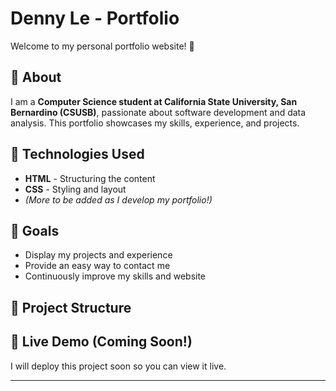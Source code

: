 
# Denny Le - Portfolio

Welcome to my personal portfolio website! 🎉

## 📌 About
I am a **Computer Science student at California State University, San Bernardino (CSUSB)**, passionate about software development and data analysis. This portfolio showcases my skills, experience, and projects.

## 🚀 Technologies Used
- **HTML** - Structuring the content
- **CSS** - Styling and layout
- *(More to be added as I develop my portfolio!)*

## 🎯 Goals
- Display my projects and experience
- Provide an easy way to contact me
- Continuously improve my skills and website

## 📂 Project Structure



## 🔗 Live Demo (Coming Soon!)
I will deploy this project soon so you can view it live.

---

